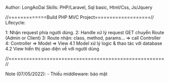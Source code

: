 Author: LongAoDai
Skills: PHP/Laravel, Sql basic, Html/Css, Js/Jquery

//=============Build PHP MVC Project===================//
Lifecycle:

1: Nhận request phía người dùng.
2: Handle xử lý request GET chuyển Route (Admin or Client)
3: Route nhận: class, method, params... => call Controller
4: Controller   => Model
                => View
    4.1 Model xử lý logic & thao tác với database
    4.2 View hiển thị giao diện về với người dùng

//=====================================================//

Note (07/05/2022):
    - Thiếu middleware: bảo mật